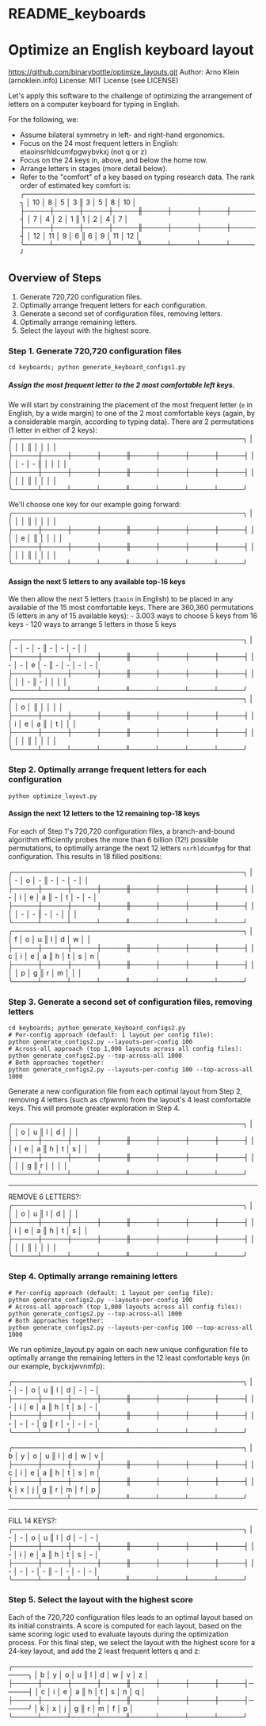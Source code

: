 # README_keyboards
Optimize an English keyboard layout
===================================================================
https://github.com/binarybottle/optimize_layouts.git
Author: Arno Klein (arnoklein.info)
License: MIT License (see LICENSE)

Let's apply this software to the challenge of optimizing the 
arrangement of letters on a computer keyboard for typing in English. 

For the following, we:
  - Assume bilateral symmetry in left- and right-hand ergonomics.
  - Focus on the 24 most frequent letters in English:
    etaoinsrhldcumfpgwybvkxj (not q or z)
  - Focus on the 24 keys in, above, and below the home row.
  - Arrange letters in stages (more detail below).
  - Refer to the "comfort" of a key based on typing research data.
    The rank order of estimated key comfort is:
    ╭───────────────────────────────────────────────╮
    │  10 │  8  │  5  │  3  ║  3  │  5  │  8  │  10 │
    ├─────┼─────┼─────┼─────╫─────┼─────┼─────┼─────┤
    │  7  │  4  │  2  │  1  ║  1  │  2  │  4  │  7  │
    ├─────┼─────┼─────┼─────╫─────┼─────┼─────┼─────┤
    │  12 │  11 │  9  │  6  ║  6  │  9  │  11 │  12 │
    ╰─────┴─────┴─────┴─────╨─────┴─────┴─────┴─────╯

## Overview of Steps
1. Generate 720,720 configuration files.
2. Optimally arrange frequent letters for each configuration. 
3. Generate a second set of configuration files, removing letters.
4. Optimally arrange remaining letters.
5. Select the layout with the highest score.

### Step 1. Generate 720,720 configuration files 

  `cd keyboards; python generate_keyboard_configs1.py`

  ##### Assign the most frequent letter to the 2 most comfortable left keys.
  We will start by constraining the placement of the most frequent letter 
  (`e` in English, by a wide margin) to one of the 2 most comfortable keys
  (again, by a considerable margin, according to typing data). 
  There are 2 permutations (1 letter in either of 2 keys): 
  ╭───────────────────────────────────────────────╮
  │     │     │     │     ║     │     │     │     │
  ├─────┼─────┼─────┼─────╫─────┼─────┼─────┼─────┤
  │     │     │  -  │  -  ║     │     │     │     │
  ├─────┼─────┼─────┼─────╫─────┼─────┼─────┼─────┤
  │     │     │     │     ║     │     │     │     │
  ╰─────┴─────┴─────┴─────╨─────┴─────┴─────┴─────╯

  We'll choose one key for our example going forward:
  ╭───────────────────────────────────────────────╮
  │     │     │     │     ║     │     │     │     │
  ├─────┼─────┼─────┼─────╫─────┼─────┼─────┼─────┤
  │     │     │  e  │     ║     │     │     │     │
  ├─────┼─────┼─────┼─────╫─────┼─────┼─────┼─────┤
  │     │     │     │     ║     │     │     │     │
  ╰─────┴─────┴─────┴─────╨─────┴─────┴─────┴─────╯

  #### Assign the next 5 letters to any available top-16 keys
  We then allow the next 5 letters (`taoin` in English) 
  to be placed in any available of the 15 most comfortable keys.
  There are 360,360 permutations (5 letters in any of 15 available keys):
    - 3.003 ways to choose 5 keys from 16 keys
    - 120 ways to arrange 5 letters in those 5 keys

  ╭───────────────────────────────────────────────╮
  │     │  -  │  -  │  -  ║  -  │  -  │  -  │     │
  ├─────┼─────┼─────┼─────╫─────┼─────┼─────┼─────┤
  │  -  │  -  │  e  │  -  ║  -  │  -  │  -  │  -  │
  ├─────┼─────┼─────┼─────╫─────┼─────┼─────┼─────┤
  │     │     │     │  -  ║  -  │     │     │     │
  ╰─────┴─────┴─────┴─────╨─────┴─────┴─────┴─────╯
  ╭───────────────────────────────────────────────╮
  │     │     │  o  │     ║     │     │     │     │
  ├─────┼─────┼─────┼─────╫─────┼─────┼─────┼─────┤
  │     │  i  │  e  │  a  ║     │  t  │     │     │
  ├─────┼─────┼─────┼─────╫─────┼─────┼─────┼─────┤
  │     │     │     │     ║     │     │     │     │
  ╰─────┴─────┴─────┴─────╨─────┴─────┴─────┴─────╯

### Step 2. Optimally arrange frequent letters for each configuration

  `python optimize_layout.py`

  #### Assign the next 12 letters to the 12 remaining top-18 keys
  For each of Step 1's 720,720 configuration files, a branch-and-bound 
  algorithm efficiently probes the more than 6 billion (12!) possible 
  permutations, to optimally arrange the next 12 letters `nsrhldcumfpg`
  for that configuration. This results in 18 filled positions:

  ╭───────────────────────────────────────────────╮
  │     │  -  │  o  │  -  ║  -  │  -  │  -  │     │
  ├─────┼─────┼─────┼─────╫─────┼─────┼─────┼─────┤
  │  -  │  i  │  e  │  a  ║  -  │  t  │  -  │  -  │
  ├─────┼─────┼─────┼─────╫─────┼─────┼─────┼─────┤
  │     │     │  -  │  -  ║  -  │  -  │     │     │
  ╰─────┴─────┴─────┴─────╨─────┴─────┴─────┴─────╯
  ╭───────────────────────────────────────────────╮
  │     │  f  │  o  │  u  ║  l  │  d  │  w  │     │
  ├─────┼─────┼─────┼─────╫─────┼─────┼─────┼─────┤
  │  c  │  i  │  e  │  a  ║  h  │  t  │  s  │  n  │
  ├─────┼─────┼─────┼─────╫─────┼─────┼─────┼─────┤
  │     │     │  p  │  g  ║  r  │  m  │     │     │
  ╰─────┴─────┴─────┴─────╨─────┴─────┴─────┴─────╯

### Step 3. Generate a second set of configuration files, removing letters 

  ```shell
  cd keyboards; python generate_keyboard_configs2.py
  # Per-config approach (default: 1 layout per config file):
  python generate_configs2.py --layouts-per-config 100
  # Across-all approach (top 1,000 layouts across all config files):
  python generate_configs2.py --top-across-all 1000
  # Both approaches together:
  python generate_configs2.py --layouts-per-config 100 --top-across-all 1000
  ```

  Generate a new configuration file from each optimal layout from Step 2, 
  removing 4 letters (such as cfpwnm) from the layout's 4 least comfortable keys. 
  This will promote greater exploration in Step 4.

  ╭───────────────────────────────────────────────╮
  │     │     │  o  │  u  ║  l  │  d  │     │     │
  ├─────┼─────┼─────┼─────╫─────┼─────┼─────┼─────┤
  │     │  i  │  e  │  a  ║  h  │  t  │  s  │     │
  ├─────┼─────┼─────┼─────╫─────┼─────┼─────┼─────┤
  │     │     │     │  g  ║  r  │     │     │     │
  ╰─────┴─────┴─────┴─────╨─────┴─────┴─────┴─────╯

***
REMOVE 6 LETTERS?:
  ╭───────────────────────────────────────────────╮
  │     │     │  o  │  u  ║  l  │  d  │     │     │
  ├─────┼─────┼─────┼─────╫─────┼─────┼─────┼─────┤
  │     │  i  │  e  │  a  ║  h  │  t  │  s  │     │
  ├─────┼─────┼─────┼─────╫─────┼─────┼─────┼─────┤
  │     │     │     │     ║     │     │     │     │
  ╰─────┴─────┴─────┴─────╨─────┴─────┴─────┴─────╯


### Step 4. Optimally arrange remaining letters

  ```shell
  # Per-config approach (default: 1 layout per config file):
  python generate_configs2.py --layouts-per-config 100
  # Across-all approach (top 1,000 layouts across all config files):
  python generate_configs2.py --top-across-all 1000
  # Both approaches together:
  python generate_configs2.py --layouts-per-config 100 --top-across-all 1000
  ```

  We run optimize_layout.py again on each new unique configuration file to 
  optimally arrange the remaining letters in the 12 least comfortable keys
  (in our example, byckxjwvnmfp):

  ╭───────────────────────────────────────────────╮
  │  -  │  -  │  o  │  u  ║  l  │  d  │  -  │  -  │
  ├─────┼─────┼─────┼─────╫─────┼─────┼─────┼─────┤
  │  -  │  i  │  e  │  a  ║  h  │  t  │  s  │  -  │
  ├─────┼─────┼─────┼─────╫─────┼─────┼─────┼─────┤
  │  -  │  -  │  -  │  g  ║  r  │  -  │  -  │  -  │
  ╰─────┴─────┴─────┴─────╨─────┴─────┴─────┴─────╯

  ╭───────────────────────────────────────────────╮
  │  b  │  y  │  o  │  u  ║  l  │  d  │  w  │  v  │
  ├─────┼─────┼─────┼─────╫─────┼─────┼─────┼─────┤
  │  c  │  i  │  e  │  a  ║  h  │  t  │  s  │  n  │
  ├─────┼─────┼─────┼─────╫─────┼─────┼─────┼─────┤
  │  k  │  x  │  j  │  g  ║  r  │  m  │  f  │  p  │
  ╰─────┴─────┴─────┴─────╨─────┴─────┴─────┴─────╯

***
FILL 14 KEYS?:
  ╭───────────────────────────────────────────────╮
  │  -  │  -  │  o  │  u  ║  l  │  d  │  -  │  -  │
  ├─────┼─────┼─────┼─────╫─────┼─────┼─────┼─────┤
  │  -  │  i  │  e  │  a  ║  h  │  t  │  s  │  -  │
  ├─────┼─────┼─────┼─────╫─────┼─────┼─────┼─────┤
  │  -  │  -  │  -  │  -  ║  -  │  -  │  -  │  -  │
  ╰─────┴─────┴─────┴─────╨─────┴─────┴─────┴─────╯


### Step 5. Select the layout with the highest score

  Each of the 720,720 configuration files leads to an optimal layout 
  based on its initial constraints. A score is computed for each layout,
  based on the same scoring logic used to evaluate layouts during the
  optimization process. For this final step, we select the layout 
  with the highest score for a 24-key layout, 
  and add the 2 least frequent letters q and z: 

  ╭─────────────────────────────────────────────────────╮
  │  b  │  y  │  o  │  u  ║  l  │  d  │  w  │  v  │  z  │ 
  ├─────┼─────┼─────┼─────╫─────┼─────┼─────┼─────┤─────┤
  │  c  │  i  │  e  │  a  ║  h  │  t  │  s  │  n  │  q  │
  ├─────┼─────┼─────┼─────╫─────┼─────┼─────┼─────┤─────╯
  │  k  │  x  │  j  │  g  ║  r  │  m  │  f  │  p  │
  ╰─────┴─────┴─────┴─────╨─────┴─────┴─────┴─────╯
